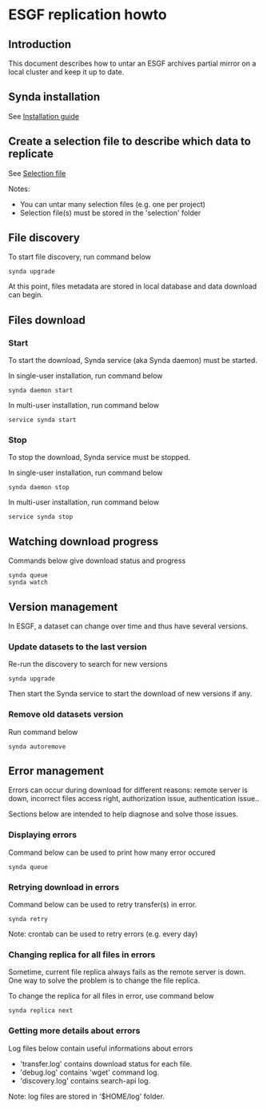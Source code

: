 # ESGF replication howto

## Introduction

This document describes how to untar an ESGF archives partial mirror on a
local cluster and keep it up to date.

## Synda installation

See [Installation guide](https://github.com/Prodiguer/synda#installation)

## Create a selection file to describe which data to replicate

See [Selection file](selection_file.md)

Notes: 

* You can untar many selection files (e.g. one per project)
* Selection file(s) must be stored in the 'selection' folder

## File discovery

To start file discovery, run command below

    synda upgrade

At this point, files metadata are stored in local database and data download can begin.

## Files download

### Start

To start the download, Synda service (aka Synda daemon) must be started.

In single-user installation, run command below

    synda daemon start

In multi-user installation, run command below

    service synda start

### Stop

To stop the download, Synda service must be stopped.

In single-user installation, run command below

    synda daemon stop

In multi-user installation, run command below

    service synda stop

## Watching download progress

Commands below give download status and progress

    synda queue
    synda watch

## Version management

In ESGF, a dataset can change over time and thus have several versions.

### Update datasets to the last version

Re-run the discovery to search for new versions

    synda upgrade

Then start the Synda service to start the download of new versions if any.

### Remove old datasets version

Run command below

    synda autoremove

## Error management

Errors can occur during download for different reasons: remote server is down,
incorrect files access right, authorization issue, authentication issue..

Sections below are intended to help diagnose and solve those issues.

### Displaying errors

Command below can be used to print how many error occured

    synda queue

### Retrying download in errors

Command below can be used to retry transfer(s) in error.

    synda retry

Note: crontab can be used to retry errors (e.g. every day)

### Changing replica for all files in errors

Sometime, current file replica always fails as the remote server is down. One
way to solve the problem is to change the file replica. 

To change the replica for all files in error, use command below

    synda replica next

### Getting more details about errors

Log files below contain useful informations about errors

* 'transfer.log' contains download status for each file.
* 'debug.log' contains 'wget' command log.
* 'discovery.log' contains search-api log.

Note: log files are stored in '$HOME/log' folder.
